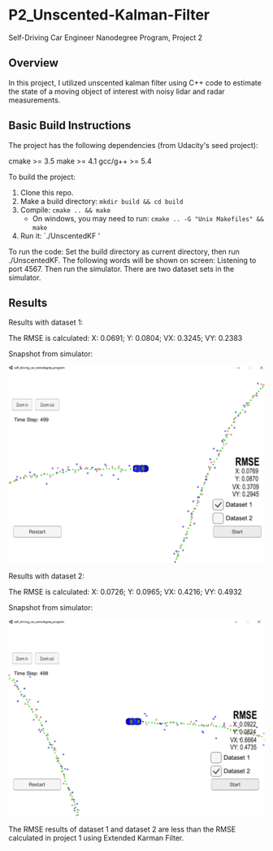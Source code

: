 # P2_Unscented-Kalman-Filter
Self-Driving Car Engineer Nanodegree Program, Project 2

## Overview
In this project, I utilized unscented kalman filter using C++ code to estimate the state of a moving object of interest with noisy lidar and radar measurements. 

## Basic Build Instructions
The project has the following dependencies (from Udacity's seed project):

cmake >= 3.5
make >= 4.1
gcc/g++ >= 5.4

To build the project:
1. Clone this repo.
2. Make a build directory: `mkdir build && cd build`
3. Compile: `cmake .. && make` 
   * On windows, you may need to run: `cmake .. -G "Unix Makefiles" && make`
4. Run it: `./UnscentedKF '

To run the code:
Set the build directory as current directory, then run ./UnscentedKF.
The following words will be shown on screen: Listening to port 4567.
Then run the simulator. There are two dataset sets in the simulator.

## Results
Results with dataset 1:

The RMSE is calculated: 
X: 0.0691;  Y: 0.0804;  VX: 0.3245;  VY: 0.2383

Snapshot from simulator:

![Test One Visualization](https://github.com/dreamspring/P2_Unscented-Kalman-Filter/blob/master/P2_dataset1.png "Test One Visualization")

Results with dataset 2:

The RMSE is calculated: 
X: 0.0726;  Y: 0.0965;  VX: 0.4216;  VY: 0.4932

Snapshot from simulator:

![Test One Visualization](https://github.com/dreamspring/P2_Unscented-Kalman-Filter/blob/master/P2_dataset2.png "Test One Visualization")

The RMSE results of dataset 1 and dataset 2 are less than the RMSE calculated in project 1 using Extended Karman Filter.
